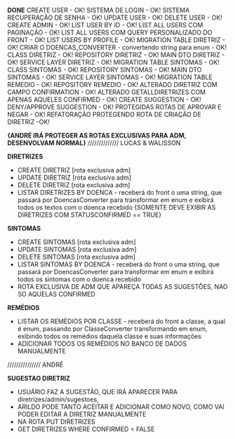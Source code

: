 **DONE**
CREATE USER - OK!
SISTEMA DE LOGIN - OK!
SISTEMA RECUPERAÇÃO DE SENHA - OK!
UPDATE USER - OK!
DELETE USER - OK!
CREATE ADMIN - OK!
LIST USER BY ID - OK!
LIST ALL USERS COM PAGINAÇÃO - OK!
LIST ALL USERS COM QUERY PERSONALIZADO DO FRONT - OK!
LIST USERS BY PROFILE - OK!
MIGRATION TABLE DIRETRIZ - OK!
CRIAR O DOENCAS_CONVERTER - convertendo string para enum - OK!
CLASS DIRETRIZ - OK!
REPOSITORY DIRETRIZ - OK!
MAIN DTO DIRETRIZ - OK!
SERVICE LAYER DIRETRIZ - OK!
MIGRATION TABLE SINTOMAS - OK!
CLASS SINTOMAS - OK!
REPOSITORY SINTOMAS - OK!
MAIN DTO SINTOMAS - OK!
SERVICE LAYER SINTOMAS - OK!
MIGRATION TABLE REMEDIO - OK!
REPOSITORY REMEDIO - OK!
ALTERADO DIRETRIZ COM CAMPO CONFIRMATION - OK!
ALTERADO GETALLDIRETRIZES COM APENAS AQUELES CONFIRMED - OK!
CREATE SUGGESTION - OK!
DENY/APPROVE SUGGESTION - OK!
PROTEGIDAS ROTAS DE APROVAR E NEGAR - OK!
REFATORAÇÃO PROTEGENDO ROTA DE CRIAÇÃO DE DIRETRIZ -OK!

**{ANDRÉ IRÁ PROTEGER AS ROTAS EXCLUSIVAS PARA ADM, DESENVOLVAM NORMAL}**
//////////////
LUCAS & WALISSON

**DIRETRIZES** 
- CREATE DIRETRIZ [rota exclusiva adm] 
- UPDATE DIRETRIZ [rota exclusiva adm]
- DELETE DIRETRIZ [rota exclusiva adm]
- LISTAR DIRETRIZES BY DOENCA - receberá do front o uma string, que passará por DoencasConverter para transformar em enum
e exibirá todos os textos com o doenca recebido {SOMENTE DEVE EXIBIR AS DIRETRIZES COM STATUSCONFIRMED == TRUE}

**SINTOMAS**
- CREATE SINTOMAS [rota exclusiva adm]
- UPDATE SINTOMAS [rota exclusiva adm]
- DELETE SINTOMAS [rota exclusiva adm]
- LISTAR SINTOMAS BY DOENCA - receberá do front o uma string, que passará por DoencasConverter para transformar em enum
e exibirá todos os sintomas com o doenca recebido 
- ROTA EXCLUSIVA DE ADM QUE APAREÇA TODAS AS SUGESTÕES, NAO SO AQUELAS CONFIRMED

**REMÉDIOS**
- LISTAR OS REMÉDIOS POR CLASSE - receberá do front a classe, a qual é enum, passando por ClasseConverter transformando em enum, 
exibindo todos os remédios daquela classe e suas informações
- ADICIONAR TODOS OS REMÉDIOS NO BANCO DE DADOS MANUALMENTE

///////////////
ANDRÉ 

**SUGESTAO DIRETRIZ** 
- USUÁRIO FAZ A SUGESTÃO, QUE IRÁ APARECER PARA diretrizes/admin/sugestoes,
- ARILDO PODE TANTO ACEITAR E ADICIONAR COMO NOVO, COMO VAI PODER EDITAR A DIRETRIZ MANUALMENTE 
- NA ROTA PUT DIRETRIZES
- GET DIRETRIZES WHERE CONFIRMED = FALSE